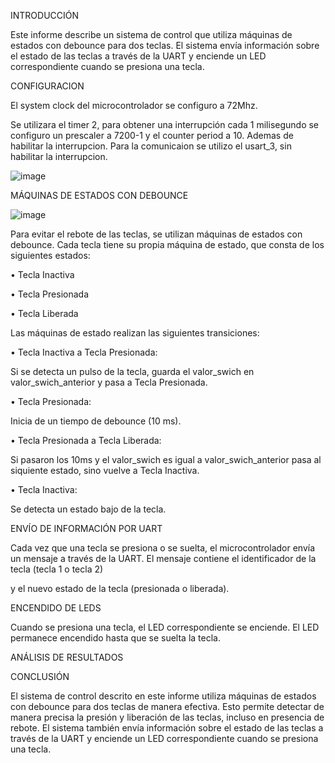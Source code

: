 INTRODUCCIÓN

Este informe describe un sistema de control que utiliza máquinas de estados con debounce para dos teclas. 
El sistema envía información sobre el estado de las teclas a través de la UART y enciende un LED correspondiente cuando se presiona una tecla.

CONFIGURACION

El system clock del microcontrolador se configuro a 72Mhz.

Se utilizara el timer 2, para obtener una interrupción cada 1 milisegundo se configuro un prescaler a 7200-1 y el counter period a 10. Ademas de habilitar la interrupcion. 
Para la comunicaion se utilizo el usart_3, sin habilitar la interrupcion.

![image](https://github.com/ErickDiaz2001/Ejercicio_3/assets/169405943/cd9eade3-dc9e-49f4-9afd-71f11d27777c)


MÁQUINAS DE ESTADOS CON DEBOUNCE

![image](https://github.com/ErickDiaz2001/Ejercicio_3/assets/169405943/c51feae6-14be-4dc8-b64d-a3a541f99b41)


Para evitar el rebote de las teclas, se utilizan máquinas de estados con debounce. Cada tecla tiene su propia máquina de estado, que consta de los siguientes estados:

•	Tecla Inactiva

•	Tecla Presionada

•	Tecla Liberada

Las máquinas de estado realizan las siguientes transiciones:

•	Tecla Inactiva a Tecla Presionada: 

Si se detecta un pulso de la tecla, guarda el valor_swich en valor_swich_anterior y pasa a Tecla Presionada.

•	Tecla Presionada: 

Inicia de un tiempo de debounce (10 ms).

•	Tecla Presionada a Tecla Liberada: 

Si pasaron los 10ms y el valor_swich es igual a valor_swich_anterior pasa al siquiente estado, sino vuelve a Tecla Inactiva.

•	Tecla Inactiva: 

Se detecta un estado bajo de la tecla.

ENVÍO DE INFORMACIÓN POR UART

Cada vez que una tecla se presiona o se suelta, el microcontrolador envía un mensaje a través de la UART. El mensaje contiene el identificador de la tecla (tecla 1 o tecla 2) 

y el nuevo estado de la tecla (presionada o liberada).

ENCENDIDO DE LEDS

Cuando se presiona una tecla, el LED correspondiente se enciende. El LED permanece encendido hasta que se suelta la tecla.

ANÁLISIS DE RESULTADOS 


CONCLUSIÓN

El sistema de control descrito en este informe utiliza máquinas de estados con debounce para dos teclas de manera efectiva. Esto permite detectar de manera precisa la presión y liberación de las teclas, incluso en presencia de rebote. El sistema también envía información sobre el estado de las teclas a través de la UART y enciende un LED correspondiente cuando se presiona una tecla.
